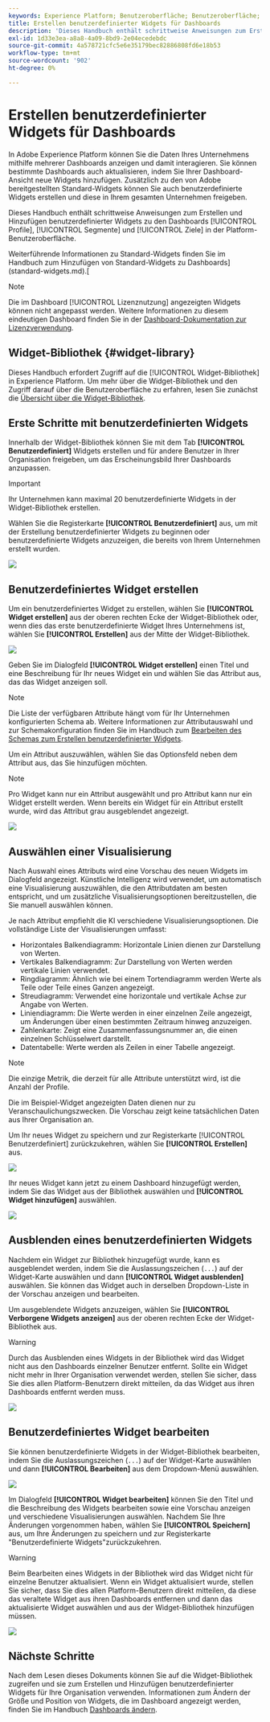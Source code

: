 ```yaml
---
keywords: Experience Platform; Benutzeroberfläche; Benutzeroberfläche; Dashboards; Dashboard; Profile; Segmente; Ziele; Lizenzverwendung; Widgets; Metriken;
title: Erstellen benutzerdefinierter Widgets für Dashboards
description: 'Dieses Handbuch enthält schrittweise Anweisungen zum Erstellen benutzerdefinierter Widgets zur Verwendung in Adobe Experience Platform-Dashboards. '
exl-id: 1d33e3ea-a8a8-4a09-8bd9-2e04ecedebdc
source-git-commit: 4a578721cfc5e6e35179bec82886808fd6e18b53
workflow-type: tm+mt
source-wordcount: '902'
ht-degree: 0%

---
```



# Erstellen benutzerdefinierter Widgets für Dashboards

In Adobe Experience Platform können Sie die Daten Ihres Unternehmens mithilfe mehrerer Dashboards anzeigen und damit interagieren. Sie können bestimmte Dashboards auch aktualisieren, indem Sie Ihrer Dashboard-Ansicht neue Widgets hinzufügen. Zusätzlich zu den von Adobe bereitgestellten Standard-Widgets können Sie auch benutzerdefinierte Widgets erstellen und diese in Ihrem gesamten Unternehmen freigeben.

Dieses Handbuch enthält schrittweise Anweisungen zum Erstellen und Hinzufügen benutzerdefinierter Widgets zu den Dashboards [!UICONTROL Profile], [!UICONTROL Segmente] und [!UICONTROL Ziele] in der Platform-Benutzeroberfläche.

Weiterführende Informationen zu Standard-Widgets finden Sie im Handbuch zum Hinzufügen von Standard-Widgets zu Dashboards](standard-widgets.md).[

>[!NOTE]
>
>Die im Dashboard [!UICONTROL Lizenznutzung] angezeigten Widgets können nicht angepasst werden. Weitere Informationen zu diesem eindeutigen Dashboard finden Sie in der [Dashboard-Dokumentation zur Lizenzverwendung](../guides/license-usage.md).

## Widget-Bibliothek {#widget-library}

Dieses Handbuch erfordert Zugriff auf die [!UICONTROL Widget-Bibliothek] in Experience Platform. Um mehr über die Widget-Bibliothek und den Zugriff darauf über die Benutzeroberfläche zu erfahren, lesen Sie zunächst die [Übersicht über die Widget-Bibliothek](widget-library.md).

## Erste Schritte mit benutzerdefinierten Widgets

Innerhalb der Widget-Bibliothek können Sie mit dem Tab **[!UICONTROL Benutzerdefiniert]** Widgets erstellen und für andere Benutzer in Ihrer Organisation freigeben, um das Erscheinungsbild Ihrer Dashboards anzupassen.

>[!IMPORTANT]
>
>Ihr Unternehmen kann maximal 20 benutzerdefinierte Widgets in der Widget-Bibliothek erstellen.

Wählen Sie die Registerkarte **[!UICONTROL Benutzerdefiniert]** aus, um mit der Erstellung benutzerdefinierter Widgets zu beginnen oder benutzerdefinierte Widgets anzuzeigen, die bereits von Ihrem Unternehmen erstellt wurden.

![](../images/customization/custom-widgets.png)

## Benutzerdefiniertes Widget erstellen

Um ein benutzerdefiniertes Widget zu erstellen, wählen Sie **[!UICONTROL Widget erstellen]** aus der oberen rechten Ecke der Widget-Bibliothek oder, wenn dies das erste benutzerdefinierte Widget Ihres Unternehmens ist, wählen Sie **[!UICONTROL Erstellen]** aus der Mitte der Widget-Bibliothek.

![](../images/customization/create-widget.png)

Geben Sie im Dialogfeld **[!UICONTROL Widget erstellen]** einen Titel und eine Beschreibung für Ihr neues Widget ein und wählen Sie das Attribut aus, das das Widget anzeigen soll.

>[!NOTE]
>
>Die Liste der verfügbaren Attribute hängt vom für Ihr Unternehmen konfigurierten Schema ab. Weitere Informationen zur Attributauswahl und zur Schemakonfiguration finden Sie im Handbuch zum [Bearbeiten des Schemas zum Erstellen benutzerdefinierter Widgets](edit-schema.md).

Um ein Attribut auszuwählen, wählen Sie das Optionsfeld neben dem Attribut aus, das Sie hinzufügen möchten.

>[!NOTE]
>
>Pro Widget kann nur ein Attribut ausgewählt und pro Attribut kann nur ein Widget erstellt werden. Wenn bereits ein Widget für ein Attribut erstellt wurde, wird das Attribut grau ausgeblendet angezeigt.

![](../images/customization/create-widget-dialog.png)

## Auswählen einer Visualisierung

Nach Auswahl eines Attributs wird eine Vorschau des neuen Widgets im Dialogfeld angezeigt. Künstliche Intelligenz wird verwendet, um automatisch eine Visualisierung auszuwählen, die den Attributdaten am besten entspricht, und um zusätzliche Visualisierungsoptionen bereitzustellen, die Sie manuell auswählen können.

Je nach Attribut empfiehlt die KI verschiedene Visualisierungsoptionen. Die vollständige Liste der Visualisierungen umfasst:

* Horizontales Balkendiagramm: Horizontale Linien dienen zur Darstellung von Werten.
* Vertikales Balkendiagramm: Zur Darstellung von Werten werden vertikale Linien verwendet.
* Ringdiagramm: Ähnlich wie bei einem Tortendiagramm werden Werte als Teile oder Teile eines Ganzen angezeigt.
* Streudiagramm: Verwendet eine horizontale und vertikale Achse zur Angabe von Werten.
* Liniendiagramm: Die Werte werden in einer einzelnen Zeile angezeigt, um Änderungen über einen bestimmten Zeitraum hinweg anzuzeigen.
* Zahlenkarte: Zeigt eine Zusammenfassungsnummer an, die einen einzelnen Schlüsselwert darstellt.
* Datentabelle: Werte werden als Zeilen in einer Tabelle angezeigt.

>[!NOTE]
>
>Die einzige Metrik, die derzeit für alle Attribute unterstützt wird, ist die Anzahl der Profile.
>
>Die im Beispiel-Widget angezeigten Daten dienen nur zu Veranschaulichungszwecken. Die Vorschau zeigt keine tatsächlichen Daten aus Ihrer Organisation an.

Um Ihr neues Widget zu speichern und zur Registerkarte [!UICONTROL Benutzerdefiniert] zurückzukehren, wählen Sie **[!UICONTROL Erstellen]** aus.

![](../images/customization/create-widget-select-attribute.png)

Ihr neues Widget kann jetzt zu einem Dashboard hinzugefügt werden, indem Sie das Widget aus der Bibliothek auswählen und **[!UICONTROL Widget hinzufügen]** auswählen.

![](../images/customization/custom-widgets-new.png)

## Ausblenden eines benutzerdefinierten Widgets

Nachdem ein Widget zur Bibliothek hinzugefügt wurde, kann es ausgeblendet werden, indem Sie die Auslassungszeichen (`...`) auf der Widget-Karte auswählen und dann **[!UICONTROL Widget ausblenden]** auswählen. Sie können das Widget auch in derselben Dropdown-Liste in der Vorschau anzeigen und bearbeiten.

Um ausgeblendete Widgets anzuzeigen, wählen Sie **[!UICONTROL Verborgene Widgets anzeigen]** aus der oberen rechten Ecke der Widget-Bibliothek aus.

>[!WARNING]
>
>Durch das Ausblenden eines Widgets in der Bibliothek wird das Widget nicht aus den Dashboards einzelner Benutzer entfernt. Sollte ein Widget nicht mehr in Ihrer Organisation verwendet werden, stellen Sie sicher, dass Sie dies allen Platform-Benutzern direkt mitteilen, da das Widget aus ihren Dashboards entfernt werden muss.

![](../images/customization/hide-widget.png)

## Benutzerdefiniertes Widget bearbeiten

Sie können benutzerdefinierte Widgets in der Widget-Bibliothek bearbeiten, indem Sie die Auslassungszeichen (`...`) auf der Widget-Karte auswählen und dann **[!UICONTROL Bearbeiten]** aus dem Dropdown-Menü auswählen.

![](../images/customization/custom-widget-edit.png)

Im Dialogfeld **[!UICONTROL Widget bearbeiten]** können Sie den Titel und die Beschreibung des Widgets bearbeiten sowie eine Vorschau anzeigen und verschiedene Visualisierungen auswählen. Nachdem Sie Ihre Änderungen vorgenommen haben, wählen Sie **[!UICONTROL Speichern]** aus, um Ihre Änderungen zu speichern und zur Registerkarte &quot;Benutzerdefinierte Widgets&quot;zurückzukehren.

>[!WARNING]
>
>Beim Bearbeiten eines Widgets in der Bibliothek wird das Widget nicht für einzelne Benutzer aktualisiert. Wenn ein Widget aktualisiert wurde, stellen Sie sicher, dass Sie dies allen Platform-Benutzern direkt mitteilen, da diese das veraltete Widget aus ihren Dashboards entfernen und dann das aktualisierte Widget auswählen und aus der Widget-Bibliothek hinzufügen müssen.

![](../images/customization/edit-widget.png)

## Nächste Schritte

Nach dem Lesen dieses Dokuments können Sie auf die Widget-Bibliothek zugreifen und sie zum Erstellen und Hinzufügen benutzerdefinierter Widgets für Ihre Organisation verwenden. Informationen zum Ändern der Größe und Position von Widgets, die im Dashboard angezeigt werden, finden Sie im Handbuch [Dashboards ändern](modify.md).
